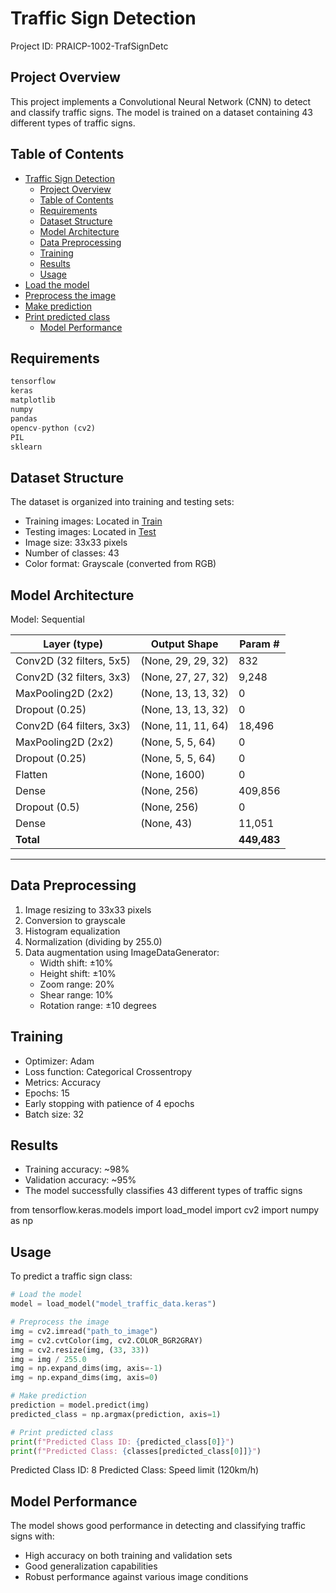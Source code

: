 # Traffic Sign Detection

Project ID: PRAICP-1002-TrafSignDetc

## Project Overview

This project implements a Convolutional Neural Network (CNN) to detect and classify traffic signs. The model is trained on a dataset containing 43 different types of traffic signs.

## Table of Contents

- [Traffic Sign Detection](#traffic-sign-detection)
  - [Project Overview](#project-overview)
  - [Table of Contents](#table-of-contents)
  - [Requirements](#requirements)
  - [Dataset Structure](#dataset-structure)
  - [Model Architecture](#model-architecture)
  - [Data Preprocessing](#data-preprocessing)
  - [Training](#training)
  - [Results](#results)
  - [Usage](#usage)
- [Load the model](#load-the-model)
- [Preprocess the image](#preprocess-the-image)
- [Make prediction](#make-prediction)
- [Print predicted class](#print-predicted-class)
  - [Model Performance](#model-performance)

## Requirements

```python
tensorflow
keras
matplotlib
numpy
pandas
opencv-python (cv2)
PIL
sklearn
```

## Dataset Structure

The dataset is organized into training and testing sets:

* Training images: Located in [Train](vscode-file://vscode-app/c:/Users/tamil/AppData/Local/Programs/Microsoft%20VS%20Code/resources/app/out/vs/code/electron-sandbox/workbench/workbench.html)
* Testing images: Located in [Test](vscode-file://vscode-app/c:/Users/tamil/AppData/Local/Programs/Microsoft%20VS%20Code/resources/app/out/vs/code/electron-sandbox/workbench/workbench.html)
* Image size: 33x33 pixels
* Number of classes: 43
* Color format: Grayscale (converted from RGB)

## Model Architecture

Model: Sequential

| **Layer (type)**   | **Output Shape** | **Param #** |
| ------------------------ | ---------------------- | ----------------- |
| Conv2D (32 filters, 5x5) | (None, 29, 29, 32)     | 832               |
| Conv2D (32 filters, 3x3) | (None, 27, 27, 32)     | 9,248             |
| MaxPooling2D (2x2)       | (None, 13, 13, 32)     | 0                 |
| Dropout (0.25)           | (None, 13, 13, 32)     | 0                 |
| Conv2D (64 filters, 3x3) | (None, 11, 11, 64)     | 18,496            |
| MaxPooling2D (2x2)       | (None, 5, 5, 64)       | 0                 |
| Dropout (0.25)           | (None, 5, 5, 64)       | 0                 |
| Flatten                  | (None, 1600)           | 0                 |
| Dense                    | (None, 256)            | 409,856           |
| Dropout (0.5)            | (None, 256)            | 0                 |
| Dense                    | (None, 43)             | 11,051            |
| **Total**          |                        | **449,483** |

---

## Data Preprocessing

1. Image resizing to 33x33 pixels
2. Conversion to grayscale
3. Histogram equalization
4. Normalization (dividing by 255.0)
5. Data augmentation using ImageDataGenerator:
   * Width shift: ±10%
   * Height shift: ±10%
   * Zoom range: 20%
   * Shear range: 10%
   * Rotation range: ±10 degrees

## Training

* Optimizer: Adam
* Loss function: Categorical Crossentropy
* Metrics: Accuracy
* Epochs: 15
* Early stopping with patience of 4 epochs
* Batch size: 32

## Results

* Training accuracy: ~98%
* Validation accuracy: ~95%
* The model successfully classifies 43 different types of traffic signs

from tensorflow.keras.models import load_model
import cv2
import numpy as np

## Usage

To predict a traffic sign class:

```python
# Load the model
model = load_model("model_traffic_data.keras")

# Preprocess the image
img = cv2.imread("path_to_image")
img = cv2.cvtColor(img, cv2.COLOR_BGR2GRAY)
img = cv2.resize(img, (33, 33))
img = img / 255.0
img = np.expand_dims(img, axis=-1)
img = np.expand_dims(img, axis=0)

# Make prediction
prediction = model.predict(img)
predicted_class = np.argmax(prediction, axis=1)

# Print predicted class
print(f"Predicted Class ID: {predicted_class[0]}")
print(f"Predicted Class: {classes[predicted_class[0]]}")
```

Predicted Class ID: 8
Predicted Class: Speed limit (120km/h)

## Model Performance

The model shows good performance in detecting and classifying traffic signs with:

* High accuracy on both training and validation sets
* Good generalization capabilities
* Robust performance against various image conditions
